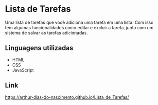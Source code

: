 # Lista de Tarefas
Uma lista de tarefas que você adiciona uma tarefa em uma lista. Com isso tem algumas funcionalidades como editar e excluir a tarefa, junto com um sistema de salvar as tarefas adicionadas.

## Linguagens utilizadas

<ul>
 <li>HTML</li>
 <li>CSS</li>
 <li>JavaScript</li>
</ul>

## Link
https://arthur-dias-do-nascimento.github.io/Lista_de_Tarefas/
